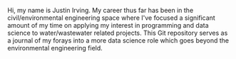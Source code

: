 Hi, my name is Justin Irving.
My career thus far has been in the civil/environmental engineering space
where I've focused a significant amount of my time on applying my interest in programming
and data science to water/wastewater related projects. This Git repository serves as a 
journal of my forays into a more data science role which goes beyond the environmental engineering field.
